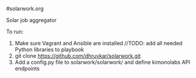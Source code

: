 #solarwork.org

Solar job aggregator

To run:

1. Make sure Vagrant and Ansible are installed //TODO: add all needed Python libraries to playbook
2. git clone https://github.com/dhruvkar/solarwork.git
3. Add a config.py file to solarwork/solarwork/ and define kimonolabs API endpoints
